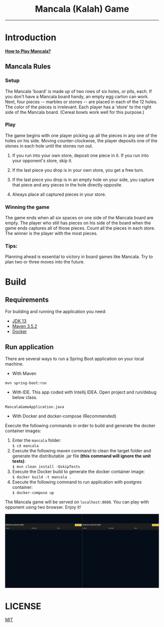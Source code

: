 <div align="center">
<h1>Mancala (Kalah) Game</h1>

</div>

<hr />

# Introduction
[**How to Play Mancala?**](https://www.youtube.com/watch?v=OX7rj93m6o8)

## Mancala Rules

### Setup
The Mancala 'board' is made up of two rows of six holes, or pits, each. If you don't have a Mancala board handy, an empty egg carton can work. Next, four pieces -- marbles or stones -- are placed in each of the 12 holes. The color of the pieces is irrelevant.
Each player has a 'store' to the right side of the Mancala board. (Cereal bowls work well for this purpose.)

### Play
The game begins with one player picking up all the pieces in any one of the holes on his side.
Moving counter-clockwise, the player deposits one of the stones in each hole until the stones run out.

1. If you run into your own store, deposit one piece in it. If you run into your opponent's store, skip it.

2. If the last piece you drop is in your own store, you get a free turn.

3. If the last piece you drop is in an empty hole on your side, you capture that piece and any pieces in the hole directly opposite.

4. Always place all captured pieces in your store.

### Winning the game
The game ends when all six spaces on one side of the Mancala board are empty. The player who still has pieces on his side of the board when the game ends captures all of those pieces.
Count all the pieces in each store. The winner is the player with the most pieces.

### Tips:
Planning ahead is essential to victory in board games like Mancala. Try to plan two or three moves into the future.

# Build

## Requirements

For building and running the application you need:

- [JDK 13](https://www.oracle.com/java/technologies/javase/jdk13-archive-downloads.html)
- [Maven 3.5.2](https://maven.apache.org)
- [Docker](https://docs.docker.com/get-docker/)

## Run application

There are several ways to run a Spring Boot application on your local machine.

* With Maven

```shell
mvn spring-boot:run
```

* With IDE. This app coded with Intellij IDEA. Open project and run/debug below class.
```shell
MancalaGameApplication.java
```

* With Docker and docker-compose (Recommended)

Execute the following commands in order to build and generate the docker container images:

1. Enter the `mancala` folder:  
   ``$ cd mancala``
2. Execute the following maven command to clean the target folder and generate the distributable .jar file **(this command will ignore the unit tests)**:  
   ``$ mvn clean install -DskipTests``
3. Execute the Docker build to generate the docker container image:  
   ``$ docker build -t mancala .``
4. Execute the following command to run application with postgres container:  
   ``$ docker-compose up``
   

The Mancala game will be served on ``localhost:8080``. You can play with opponent using two browser. Enjoy it!

![mancala](https://github.com/abdurrahmankolsuz/mancala/blob/master/mancala.gif)

# LICENSE

[MIT](LICENSE)
